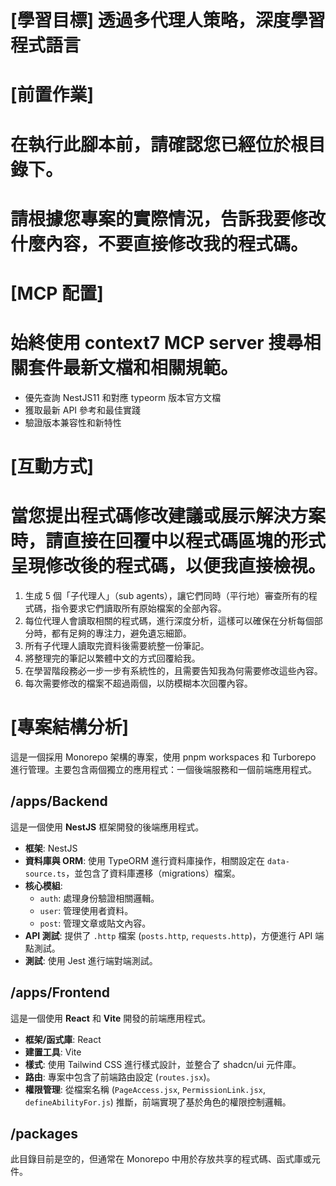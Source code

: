 # [學習目標] 透過多代理人策略，深度學習程式語言

# [前置作業]

# 在執行此腳本前，請確認您已經位於根目錄下。

# 請根據您專案的實際情況，告訴我要修改什麼內容，不要直接修改我的程式碼。

# [MCP 配置]

# 始終使用 **context7 MCP server** 搜尋相關套件最新文檔和相關規範。

- 優先查詢 NestJS11 和對應 typeorm 版本官方文檔
- 獲取最新 API 參考和最佳實踐
- 驗證版本兼容性和新特性

# [互動方式]

# 當您提出程式碼修改建議或展示解決方案時，請直接在回覆中以程式碼區塊的形式呈現修改後的程式碼，以便我直接檢視。

1. 生成 5 個「子代理人」（sub agents），讓它們同時（平行地）審查所有的程式碼，指令要求它們讀取所有原始檔案的全部內容。
2. 每位代理人會讀取相關的程式碼，進行深度分析，這樣可以確保在分析每個部分時，都有足夠的專注力，避免遺忘細節。
3. 所有子代理人讀取完資料後需要統整一份筆記。
4. 將整理完的筆記以繁體中文的方式回覆給我。
5. 在學習階段務必一步一步有系統性的，且需要告知我為何需要修改這些內容。
6. 每次需要修改的檔案不超過兩個，以防模糊本次回覆內容。

# [專案結構分析]

這是一個採用 Monorepo 架構的專案，使用 pnpm workspaces 和 Turborepo 進行管理。主要包含兩個獨立的應用程式：一個後端服務和一個前端應用程式。

## /apps/Backend

這是一個使用 **NestJS** 框架開發的後端應用程式。

- **框架**: NestJS
- **資料庫與 ORM**: 使用 TypeORM 進行資料庫操作，相關設定在 `data-source.ts`，並包含了資料庫遷移（migrations）檔案。
- **核心模組**:
    - `auth`: 處理身份驗證相關邏輯。
    - `user`: 管理使用者資料。
    - `post`: 管理文章或貼文內容。
- **API 測試**: 提供了 `.http` 檔案 (`posts.http`, `requests.http`)，方便進行 API 端點測試。
- **測試**: 使用 Jest 進行端對端測試。

## /apps/Frontend

這是一個使用 **React** 和 **Vite** 開發的前端應用程式。

- **框架/函式庫**: React
- **建置工具**: Vite
- **樣式**: 使用 Tailwind CSS 進行樣式設計，並整合了 shadcn/ui 元件庫。
- **路由**: 專案中包含了前端路由設定 (`routes.jsx`)。
- **權限管理**: 從檔案名稱 (`PageAccess.jsx`, `PermissionLink.jsx`, `defineAbilityFor.js`) 推斷，前端實現了基於角色的權限控制邏輯。

## /packages

此目錄目前是空的，但通常在 Monorepo 中用於存放共享的程式碼、函式庫或元件。
